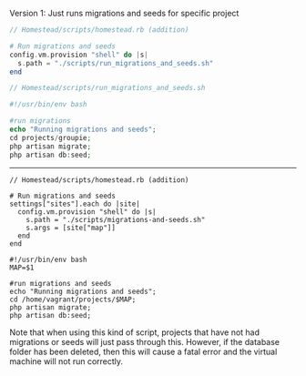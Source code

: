 
Version 1: Just runs migrations and seeds for specific project


```php
// Homestead/scripts/homestead.rb (addition)

# Run migrations and seeds
config.vm.provision "shell" do |s|
  s.path = "./scripts/run_migrations_and_seeds.sh"
end
```

```php
// Homestead/scripts/run_migrations_and_seeds.sh

#!/usr/bin/env bash

#run migrations
echo "Running migrations and seeds";
cd projects/groupie;
php artisan migrate;
php artisan db:seed;
```


_____

```
// Homestead/scripts/homestead.rb (addition)

# Run migrations and seeds
settings["sites"].each do |site|
  config.vm.provision "shell" do |s|
	s.path = "./scripts/migrations-and-seeds.sh"
	s.args = [site["map"]]
  end
end
```

```
#!/usr/bin/env bash
MAP=$1

#run migrations and seeds
echo "Running migrations and seeds";
cd /home/vagrant/projects/$MAP;
php artisan migrate;
php artisan db:seed;
```

Note that when using this kind of script, projects that have not had migrations or seeds will just pass through this.  However, if the database folder has been deleted, then this will cause a fatal error and the virtual machine will not run correctly. 




